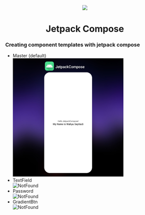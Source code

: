 <p align="center"><a href=""><img height="150" src="https://user-images.githubusercontent.com/37952748/132124247-07597373-6b69-4ca3-b419-a7678308017f.png"></a></p>
<h1 align="center">Jetpack Compose</h1>

  ### Creating component templates with jetpack compose
- Master (default) <br>
<img src="assets/greeting.jpg" alt="NotFound" width="350"><br>
- TextField <br>
<img src="https://user-images.githubusercontent.com/37952748/132131645-d2e26668-5ea7-4cb7-8255-aff1a4ff8437.gif" alt="NotFound" height="350"><br>
- Password <br>
<img src="https://user-images.githubusercontent.com/37952748/132626555-37a3f86f-fd78-4152-b196-68ce61699967.gif" alt="NotFound" height="350"><br>
- GradientBtn <br>
<img src="https://user-images.githubusercontent.com/37952748/133452037-30778eb4-ba4b-4347-be86-6badfacaffe4.gif" alt="NotFound" height="350"><br>
